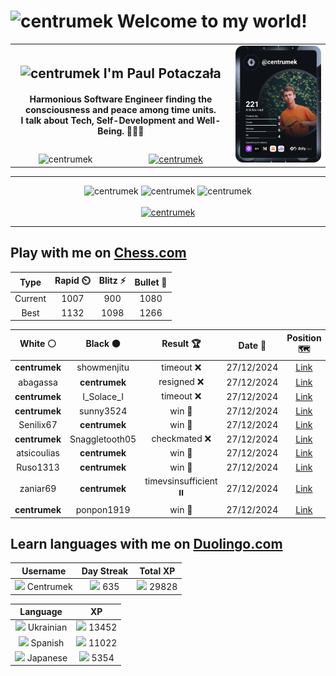 <h1>
  <img
    src="https://emojis.slackmojis.com/emojis/images/1531849430/4246/blob-sunglasses.gif"
    width="30"
    alt="centrumek"
  />
  Welcome to my world!
</h1>

<table>
  <tbody>
    <tr>
      <td align="center" width="70%" colspan="2">
        <h2>
          <img
            src="https://raw.githubusercontent.com/MartinHeinz/MartinHeinz/master/wave.gif"
            width="30px"
            alt="centrumek"
          />
          I'm Paul Potaczała
        </h2>
        <h4>
          Harmonious Software Engineer finding the consciousness and peace among time units.
          <br/>
          I talk about Tech, Self-Development and Well-Being. 🌿🧘🚀
        </h4>
      </td>
      <td width="30%" rowspan="2">
        <a href="https://app.daily.dev/centrumek">
          <img
            src="./devcard.svg"
            alt="centrumek"
          />
        </a>
      </td>
    </tr>
    <tr align="center">
      <td>
        <img
          src="https://komarev.com/ghpvc/?username=centrumek&label=visitors&color=0e75b6&style=flat"
          alt="centrumek"
        >
      </td>
      <td>
        <a href="https://stackoverflow.com/users/14496012/centrumek">
          <img
            src="https://stackoverflow.com/users/flair/14496012.png?theme=dark"
            alt="centrumek"
          >
        </a>
      </td>
    </tr>
  </tbody>
</table>

---
<div align="center">
  <img 
    src="https://github-readme-stats.vercel.app/api?username=centrumek&show_icons=true&count_private=true&theme=dark&hide_border=true&hide=issues,contribs&bg_color=00000000"
    alt="centrumek"
  />
  <img
    src="https://github-readme-stats.vercel.app/api/top-langs/?username=centrumek&layout=compact&hide_border=true&theme=dark&bg_color=00000000&langs_count=6&exclude_repo=air-statistic-app"
    alt="centrumek"
  />
  <img 
    src="https://github-readme-streak-stats.herokuapp.com?user=centrumek&theme=dark&hide_border=true&background=FFFFFF00"
    alt="centrumek"
  />
  <br/>
  <br/>
  <a href="https://www.buymeacoffee.com/centrumek">
    <img
      src="https://cdn.buymeacoffee.com/buttons/v2/default-orange.png"
      height="50"
      width="210"
      alt="centrumek"
    />
  </a>
</div>

---

## Play with me on [Chess.com](https://www.chess.com/member/centrumek)

<div align="center">
<!--START_SECTION:chessStats-->
<!-- Automatically generated with https://github.com/Balastrong/chess-stats-action -->

| Type | Rapid ⏲️ | Blitz ⚡ | Bullet 🔫 |
|:---:|:---:|:---:|:---:|
| Current | 1007 | 900 | 1080 |
| Best | 1132 | 1098 | 1266 |

| White ⚪ | Black ⚫ | Result 🏆 | Date 📅 | Position 🗺️ | Type 🕕 |
|:---:|:---:|:---:|:---:|:---:|:---:|
| **centrumek** | showmenjitu | timeout ❌ | 27/12/2024 | <a href="http://www.ee.unb.ca/cgi-bin/tervo/fen.pl?select=2r3k1/pR5p/6p1/3p4/3P4/P2K1r2/1P6/6q1 w - -">Link</a> | Bullet |
| abagassa | **centrumek** | resigned ❌ | 27/12/2024 | <a href="http://www.ee.unb.ca/cgi-bin/tervo/fen.pl?select=8/p5k1/4p3/8/4Q1p1/8/1PP2PPP/4RRK1 b - -">Link</a> | Bullet |
| **centrumek** | I_Solace_I | timeout ❌ | 27/12/2024 | <a href="http://www.ee.unb.ca/cgi-bin/tervo/fen.pl?select=8/8/8/p3p1p1/3k2P1/rp6/6K1/4R3 w - -">Link</a> | Bullet |
| **centrumek** | sunny3524 | win 🥇 | 27/12/2024 | <a href="http://www.ee.unb.ca/cgi-bin/tervo/fen.pl?select=8/4k1p1/5p2/2K2P2/4bP2/6p1/8/5B2 b - -">Link</a> | Bullet |
| Senilix67 | **centrumek** | win 🥇 | 27/12/2024 | <a href="http://www.ee.unb.ca/cgi-bin/tervo/fen.pl?select=8/8/2k4p/2b5/p6P/Pr5P/5P2/2R2K2 w - -">Link</a> | Bullet |
| **centrumek** | Snaggletooth05 | checkmated ❌ | 27/12/2024 | <a href="http://www.ee.unb.ca/cgi-bin/tervo/fen.pl?select=8/8/p1k1N3/Pp1pP2p/1PpP2b1/2P1n1P1/7P/5rK1 w - -">Link</a> | Bullet |
| atsicoulias | **centrumek** | win 🥇 | 27/12/2024 | <a href="http://www.ee.unb.ca/cgi-bin/tervo/fen.pl?select=4r3/pp3n2/2n3p1/1k1N3p/8/7P/PP3PPK/8 b - -">Link</a> | Bullet |
| Ruso1313 | **centrumek** | win 🥇 | 27/12/2024 | <a href="http://www.ee.unb.ca/cgi-bin/tervo/fen.pl?select=1r6/8/4p3/p2pP2k/P1pP2p1/2P1B3/3K4/8 w - -">Link</a> | Bullet |
| zaniar69 | **centrumek** | timevsinsufficient ⏸️ | 27/12/2024 | <a href="http://www.ee.unb.ca/cgi-bin/tervo/fen.pl?select=8/8/8/8/4K3/5Q2/7k/8 w - -">Link</a> | Bullet |
| **centrumek** | ponpon1919 | win 🥇 | 27/12/2024 | <a href="http://www.ee.unb.ca/cgi-bin/tervo/fen.pl?select=4Q3/1B6/1k6/5N2/pp5p/2B4P/PP4P1/3R2K1 b - -">Link</a> | Bullet |

<!--END_SECTION:chessStats-->
</div>

## Learn languages with me on [Duolingo.com](https://www.duolingo.com/profile/Centrumek)

<div align="center">
<!--START_SECTION:duolingoStats-->
<!-- Automatically generated with https://github.com/centrumek/duolingo-readme-stats-->

| Username | Day Streak | Total XP |
|:---:|:---:|:---:|
| <img src="https://raw.githubusercontent.com/centrumek/duolingo-readme-stats/main/assets/duolingo.png" height="12"> Centrumek | <img src="https://raw.githubusercontent.com/centrumek/duolingo-readme-stats/main/assets/streakinactive.svg" height="12"> 635 | <img src="https://raw.githubusercontent.com/centrumek/duolingo-readme-stats/main/assets/xp.svg" height="12"> 29828 | <img src="https://raw.githubusercontent.com/centrumek/duolingo-readme-stats/main/assets/xp.svg" height="12"> 0 |

| Language | XP |
|:---:|:---:|
| <img src="https://raw.githubusercontent.com/centrumek/duolingo-readme-stats/main/assets/langs/ukrainian.svg" height="12"> Ukrainian | <img src="https://raw.githubusercontent.com/centrumek/duolingo-readme-stats/main/assets/xp.svg" height="12"> 13452 |
| <img src="https://raw.githubusercontent.com/centrumek/duolingo-readme-stats/main/assets/langs/spanish.svg" height="12"> Spanish | <img src="https://raw.githubusercontent.com/centrumek/duolingo-readme-stats/main/assets/xp.svg" height="12"> 11022 |
| <img src="https://raw.githubusercontent.com/centrumek/duolingo-readme-stats/main/assets/langs/japanese.svg" height="12"> Japanese | <img src="https://raw.githubusercontent.com/centrumek/duolingo-readme-stats/main/assets/xp.svg" height="12"> 5354 |

<!--END_SECTION:duolingoStats-->
</div>
<!--
**centrumek/centrumek** is a ✨ _special_ ✨ repository because its `README.md` (this file) appears on your GitHub profile.

Here are some ideas to get you started:

- 🔭 I’m currently working on ...
- 🌱 I’m currently learning ...
- 👯 I’m looking to collaborate on ...
- 🤔 I’m looking for help with ...
- 💬 Ask me about ...
- 📫 How to reach me: ...
- 😄 Pronouns: ...
- ⚡ Fun fact: ...
-->
